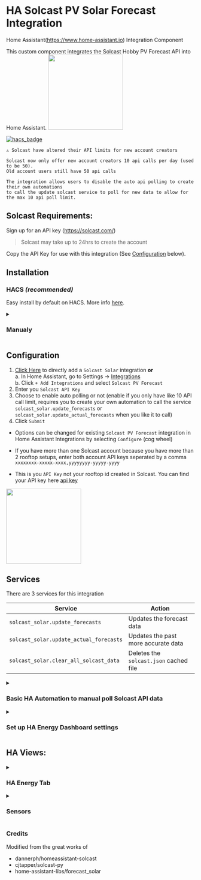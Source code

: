 # HA Solcast PV Solar Forecast Integration

Home Assistant(https://www.home-assistant.io) Integration Component

This custom component integrates the Solcast Hobby PV Forecast API into Home Assistant.
[<img src="https://user-images.githubusercontent.com/1471841/135556872-ff5b51ac-699e-4ea5-869c-f9b0d0c5b815.png" width="200">](https://user-images.githubusercontent.com/1471841/135556872-ff5b51ac-699e-4ea5-869c-f9b0d0c5b815.png)

[![hacs_badge](https://img.shields.io/badge/HACS-Custom-41BDF5.svg?style=for-the-badge)](https://github.com/hacs/integration)

```
⚠️ Solcast have altered their API limits for new account creators

Solcast now only offer new account creators 10 api calls per day (used to be 50). 
Old account users still have 50 api calls

The integration allows users to disable the auto api polling to create their own automations
to call the update solcast service to poll for new data to allow for the max 10 api poll limit.
```

## Solcast Requirements:
Sign up for an API key (https://solcast.com/)

> Solcast may take up to 24hrs to create the account

Copy the API Key for use with this integration (See [Configuration](#Configuration) below).

## Installation

### HACS *(recommended)*

Easy install by default on HACS. More info [here](https://hacs.xyz/).

<!--
or click on:
[![Open your Home Assistant instance and open a repository inside the Home Assistant Community Store.](https://my.home-assistant.io/badges/hacs_repository.svg)](https://my.home-assistant.io/redirect/hacs_repository/?owner=oziee&repository=ha-solcast-solar&category=plugin)
-->


<details>
<summary><h3>Manualy</summary></h3>

You probably **do not** want to do this! Use the HACS method above unless you know what you are doing and have a good reason as to why you are installing manually

1. Using the tool of choice open the directory (folder) for your HA configuration (where you find `configuration.yaml`)
1. If you do not have a `custom_components` directory there, you need to create it
1. In the `custom_components` directory create a new folder called `solcast_solar`
1. Download _all_ the files from the `custom_components/solcast_solar/` directory in this repository
1. Place the files you downloaded in the new directory you created
1. *Restart HA to load the new integration*
1. See [Configuration](#configuration) below

</details>

## Configuration

1. [Click Here](https://my.home-assistant.io/redirect/config_flow_start/?domain=solcast_solar) to directly add a `Solcast Solar` integration **or**<br/>
 a. In Home Assistant, go to Settings -> [Integrations](https://my.home-assistant.io/redirect/integrations/)<br/>
 b. Click `+ Add Integrations` and select `Solcast PV Forecast`<br/>
1. Enter you `Solcast API Key`
1. Choose to enable auto polling or not (enable if you only have like 10 API call limit, requires you to create your own automation to call the service `solcast_solar.update_forecasts` or `solcast_solar.update_actual_forecasts` when you like it to call)
1. Click `Submit`

* Options can be changed for existing `Solcast PV Forecast` integration in Home Assistant Integrations by selecting `Configure` (cog wheel)

* If you have more than one Solcast account because you have more than 2 rooftop setups, enter both account API keys seperated by a comma `xxxxxxxx-xxxxx-xxxx,yyyyyyyy-yyyyy-yyyy`

* This is you `API Key` not your rooftop id created in Solcast. You can find your API key here [api key](https://toolkit.solcast.com.au/account)

[<img src="https://github.com/oziee/ha-solcast-solar/blob/v3/.github/SCREENSHOTS/install.png" width="200">](https://github.com/oziee/ha-solcast-solar/blob/v3/.github/SCREENSHOTS/install.png)

## Services
There are 3 services for this integration

| Service | Action |
| --- | --- |
| `solcast_solar.update_forecasts` | Updates the forecast data |
| `solcast_solar.update_actual_forecasts` | Updates the past more accurate data |
| `solcast_solar.clear_all_solcast_data` | Deletes the `solcast.json` cached file |

<details>
<summary><h3>Basic HA Automation to manual poll Solcast API data</summary></h3>
Create a new HA automation and setup your prefered triggers to manually poll for new data
This is an example.. create your own to your own needs


```yaml
alias: Solcast_update
description: New API call Solcast
trigger:
 - platform: time_pattern
   minutes: "0"
   seconds: "0"
condition:
 - condition: sun
   before: sunset
   after: sunrise
action:
 - service: solcast_solar.update_forecasts
   data: {}
mode: single
```

</details>
<details>
<summary><h3>Set up HA Energy Dashboard settings</summary></h3>

Go to the `HA>Settings>Dashboards>Energy`
Click the edit the Solar Production item you have created. 


> **Note**
> _If you do not have a solar sensor in your system then this integration will not work. The graph, and adding the forecast integration rely on there being a sensor setup to be added here_

[<img src="https://user-images.githubusercontent.com/1471841/149643349-d776f1ad-530c-46aa-91dc-8b9e7c7f3123.png" width="200">](https://user-images.githubusercontent.com/1471841/149643349-d776f1ad-530c-46aa-91dc-8b9e7c7f3123.png)


Click the Forecast option button and select the Solcast Solar option.. Click SAVE.. HA will do all the rest for you

[<img src="https://user-images.githubusercontent.com/1471841/174471543-0833b141-0c97-4b90-a058-cf986e89bbce.png" width="200">](https://user-images.githubusercontent.com/1471841/174471543-0833b141-0c97-4b90-a058-cf986e89bbce.png)

</details>

## HA Views:
<details>
<summary><h3>HA Energy Tab</summary></h3>

[<img src="https://user-images.githubusercontent.com/1471841/135556872-ff5b51ac-699e-4ea5-869c-f9b0d0c5b815.png" width="200">](https://user-images.githubusercontent.com/1471841/135556872-ff5b51ac-699e-4ea5-869c-f9b0d0c5b815.png)

</details>
<details>
<summary><h3>Sensors</summary></h3>

[<img src="https://github.com/oziee/ha-solcast-solar/raw/v3/.github/SCREENSHOTS/sensors.png" width="200">](https://github.com/oziee/ha-solcast-solar/raw/v3/.github/SCREENSHOTS/sensors.png)

| Name | Type | Attributes | Default | Description |
| ------------------------------ | ----------- | ----------- | ----------- | -------------------------------------------------------------------------------------------------------------------------------------------------------------------------------------------------------------------------------------------------------------------------------------------------------------------------------------------- | 
| `Today` | number | Y | `kWh` | Total forecast solar production for today |
| `Tomorrow` | number | Y | `kWh` | Total forecast solar production for day + 1 (tomorrow) |
| `D3` | number | Y | `kWh` | Total forecast solar production for day + 2 (day 3) |
| `D4` | number | Y | `kWh` | Total forecast solar production for day + 3 (day 4) |
| `D5` | number | Y | `kWh` | Total forecast solar production for day + 4 (day 5) |
| `D6` | number | Y | `kWh`| Total forecast solar production for day + 5 (day 6) |
| `D7` | number | Y | `kWh` | Total forecast solar production for day + 6 (day 7) |
| `This Hour` | number | N | `Wh` | Forecasted solar production current hour |
| `Next Hour` | number | N | `Wh` | Forecasted solar production next hour |
| `Remaining Today` | number | N | `kWh` | Predicted remaining solar production today |
| `Peak Forecast Today` | number | N | `Wh` | Highest predicted production within an hour period today |
| `Peak Time Today` | date/time | N |  | Hour of max forecasted production of solar today |
| `Peak Forecast Tomorrow` | number | N | `Wh` | Highest predicted production within an hour period tomorrow |
| `Peak Time Tomorrow` | date/time | N |  | Hour of max forecasted production of solar tomorrow |

### Configuration

<img src="https://github.com/oziee/ha-solcast-solar/raw/v3/.github/SCREENSHOTS/conf.png" alt="sensors" style="width: 200px;">

| Name | Type | Attributes | Default | Description |
| ------------------------------ | ----------- | ----------- | ----------- | -------------------------------------------------------------------------------------------------------------------------------------------------------------------------------------------------------------------------------------------------------------------------------------------------------------------------------------------- | 
| `Rooftop name` | number | Y | `kWh` | Total forecast for rooftop today (attributes contain the full solcast data) |

### Diagnostic

<img src="https://github.com/oziee/ha-solcast-solar/raw/v3/.github/SCREENSHOTS/diag.png" alt="sensors" style="width: 200px;">

| Name | Type | Attributes | Default | Description |
| ------------------------------ | ----------- | ----------- | ----------- | -------------------------------------------------------------------------------------------------------------------------------------------------------------------------------------------------------------------------------------------------------------------------------------------------------------------------------------------- | 
| `API Last Polled` | date/time | N |  | Date/time when the API data was polled |
| `API used` | number | N | `integer` | Total times the API has been called today (API counter resets to zero at midnight UTC) |


</details>

<summary><h3>Credits</summary></h3>

Modified from the great works of
* dannerph/homeassistant-solcast
* cjtapper/solcast-py
* home-assistant-libs/forecast_solar